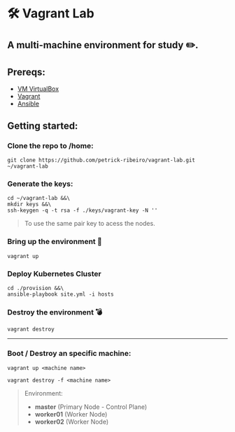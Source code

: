# :hammer_and_wrench: Vagrant Lab

## A multi-machine environment for study ✏️.

## Prereqs:
- [VM VirtualBox](https://www.virtualbox.org/wiki/Downloads)
- [Vagrant](https://www.vagrantup.com/downloads)
- [Ansible](https://docs.ansible.com/ansible/latest/installation_guide/intro_installation.html)

## Getting started:
### Clone the repo to /home:
``` shell
git clone https://github.com/petrick-ribeiro/vagrant-lab.git ~/vagrant-lab
```

### Generate the keys:
``` shell
cd ~/vagrant-lab &&\
mkdir keys &&\
ssh-keygen -q -t rsa -f ./keys/vagrant-key -N ''
```
> To use the same pair key to acess the nodes.

### Bring up the environment :rocket:
``` shell
vagrant up
```
### Deploy Kubernetes Cluster
``` shell
cd ./provision &&\
ansible-playbook site.yml -i hosts
```
### Destroy the environment 💣
``` shell
vagrant destroy
```
---

### Boot / Destroy an specific machine:
``` shell
vagrant up <machine name>

vagrant destroy -f <machine name>
``` 
> Environment:
> - **master** (Primary Node - Control Plane)
> - **worker01** (Worker Node)
> - **worker02** (Worker Node)
